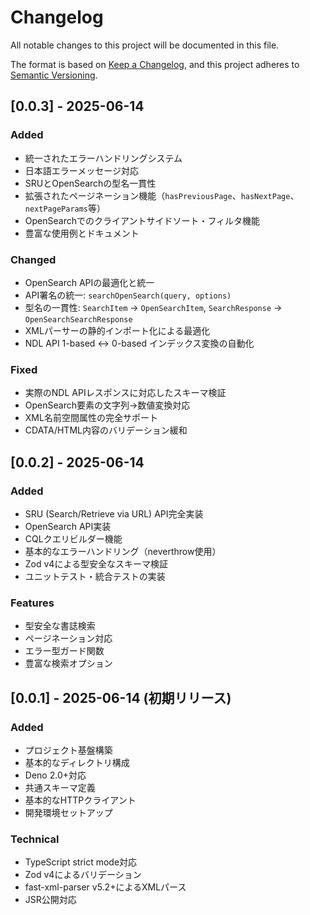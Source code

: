 # Changelog

All notable changes to this project will be documented in this file.

The format is based on [Keep a Changelog](https://keepachangelog.com/en/1.0.0/),
and this project adheres to [Semantic Versioning](https://semver.org/spec/v2.0.0.html).

## [0.0.3] - 2025-06-14

### Added
- 統一されたエラーハンドリングシステム
- 日本語エラーメッセージ対応
- SRUとOpenSearchの型名一貫性
- 拡張されたページネーション機能（`hasPreviousPage`、`hasNextPage`、`nextPageParams`等）
- OpenSearchでのクライアントサイドソート・フィルタ機能
- 豊富な使用例とドキュメント

### Changed
- OpenSearch APIの最適化と統一
- API署名の統一: `searchOpenSearch(query, options)`
- 型名の一貫性: `SearchItem` → `OpenSearchItem`, `SearchResponse` → `OpenSearchSearchResponse`
- XMLパーサーの静的インポート化による最適化
- NDL API 1-based ↔ 0-based インデックス変換の自動化

### Fixed
- 実際のNDL APIレスポンスに対応したスキーマ検証
- OpenSearch要素の文字列→数値変換対応
- XML名前空間属性の完全サポート
- CDATA/HTML内容のバリデーション緩和

## [0.0.2] - 2025-06-14

### Added
- SRU (Search/Retrieve via URL) API完全実装
- OpenSearch API実装
- CQLクエリビルダー機能
- 基本的なエラーハンドリング（neverthrow使用）
- Zod v4による型安全なスキーマ検証
- ユニットテスト・統合テストの実装

### Features
- 型安全な書誌検索
- ページネーション対応
- エラー型ガード関数
- 豊富な検索オプション

## [0.0.1] - 2025-06-14 (初期リリース)

### Added
- プロジェクト基盤構築
- 基本的なディレクトリ構成
- Deno 2.0+対応
- 共通スキーマ定義
- 基本的なHTTPクライアント
- 開発環境セットアップ

### Technical
- TypeScript strict mode対応
- Zod v4によるバリデーション
- fast-xml-parser v5.2+によるXMLパース
- JSR公開対応
